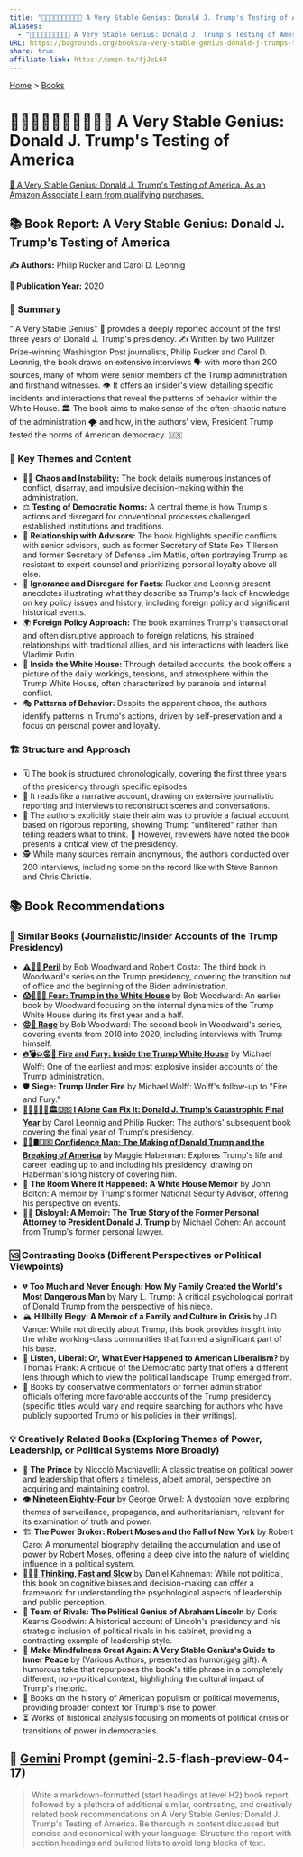 ```yaml
---
title: "🤡🫨😭🤬😵‍💫🤥👹🇺🇸 A Very Stable Genius: Donald J. Trump's Testing of America"
aliases:
  - "🤡🫨😭🤬😵‍💫🤥👹🇺🇸 A Very Stable Genius: Donald J. Trump's Testing of America"
URL: https://bagrounds.org/books/a-very-stable-genius-donald-j-trumps-testing-of-america
share: true
affiliate link: https://amzn.to/4jJeL64
---
```

[Home](../index.md) > [Books](./index.md)  
# 🤡🫨😭🤬😵‍💫🤥👹🇺🇸 A Very Stable Genius: Donald J. Trump's Testing of America  
[🛒 A Very Stable Genius: Donald J. Trump's Testing of America. As an Amazon Associate I earn from qualifying purchases.](https://amzn.to/4jJeL64)  
  
## 📚 Book Report: A Very Stable Genius: Donald J. Trump's Testing of America  
  
**✍️ Authors:** Philip Rucker and Carol D. Leonnig  
  
**📅 Publication Year:** 2020  
  
### 📖 Summary  
  
" A Very Stable Genius" 🧠 provides a deeply reported account of the first three years of Donald J. Trump's presidency. ✍️ Written by two Pulitzer Prize-winning Washington Post journalists, Philip Rucker and Carol D. Leonnig, the book draws on extensive interviews 🗣️ with more than 200 sources, many of whom were senior members of the Trump administration and firsthand witnesses. 👁️ It offers an insider's view, detailing specific incidents and interactions that reveal the patterns of behavior within the White House. 🏛️ The book aims to make sense of the often-chaotic nature of the administration 🌪️ and how, in the authors' view, President Trump tested the norms of American democracy. 🇺🇸  
  
### 📌 Key Themes and Content  
  
* 😵‍💫 **Chaos and Instability:** The book details numerous instances of conflict, disarray, and impulsive decision-making within the administration.  
* ⚖️ **Testing of Democratic Norms:** A central theme is how Trump's actions and disregard for conventional processes challenged established institutions and traditions.  
* 🤝 **Relationship with Advisors:** The book highlights specific conflicts with senior advisors, such as former Secretary of State Rex Tillerson and former Secretary of Defense Jim Mattis, often portraying Trump as resistant to expert counsel and prioritizing personal loyalty above all else.  
* 🤦 **Ignorance and Disregard for Facts:** Rucker and Leonnig present anecdotes illustrating what they describe as Trump's lack of knowledge on key policy issues and history, including foreign policy and significant historical events.  
* 🌍 **Foreign Policy Approach:** The book examines Trump's transactional and often disruptive approach to foreign relations, his strained relationships with traditional allies, and his interactions with leaders like Vladimir Putin.  
* 🏢 **Inside the White House:** Through detailed accounts, the book offers a picture of the daily workings, tensions, and atmosphere within the Trump White House, often characterized by paranoia and internal conflict.  
* 🎭 **Patterns of Behavior:** Despite the apparent chaos, the authors identify patterns in Trump's actions, driven by self-preservation and a focus on personal power and loyalty.  
  
### 🏗️ Structure and Approach  
  
* 🗓️ The book is structured chronologically, covering the first three years of the presidency through specific episodes.  
* 📰 It reads like a narrative account, drawing on extensive journalistic reporting and interviews to reconstruct scenes and conversations.  
* 🎯 The authors explicitly state their aim was to provide a factual account based on rigorous reporting, showing Trump "unfiltered" rather than telling readers what to think. 🤔 However, reviewers have noted the book presents a critical view of the presidency.  
* 🕵️ While many sources remain anonymous, the authors conducted over 200 interviews, including some on the record like with Steve Bannon and Chris Christie.  
  
## 📚 Book Recommendations  
  
### 📑 Similar Books (Journalistic/Insider Accounts of the Trump Presidency)  
  
* **[⚠️😬😰 Peril](./peril.md)** by Bob Woodward and Robert Costa: The third book in Woodward's series on the Trump presidency, covering the transition out of office and the beginning of the Biden administration.  
* **[😱🤡🇺🇸 Fear: Trump in the White House](./fear.md)** by Bob Woodward: An earlier book by Woodward focusing on the internal dynamics of the Trump White House during its first year and a half.  
* **[😡🤬 Rage](./rage.md)** by Bob Woodward: The second book in Woodward's series, covering events from 2018 into 2020, including interviews with Trump himself.  
* **[🔥💣💥😡🤬 Fire and Fury: Inside the Trump White House](./fire-and-fury-inside-the-trump-white-house.md)** by Michael Wolff: One of the earliest and most explosive insider accounts of the Trump administration.  
* 🛡️ **Siege: Trump Under Fire** by Michael Wolff: Wolff's follow-up to "Fire and Fury."  
* **[🍊🤡🤥👹💥🏛️🇺🇸 I Alone Can Fix It: Donald J. Trump's Catastrophic Final Year](./i-alone-can-fix-it-donald-j-trumps-catastrophic-final-year.md)** by Carol Leonnig and Philip Rucker: The authors' subsequent book covering the final year of Trump's presidency.  
* **[👹🐍🛢️🇺🇸 Confidence Man: The Making of Donald Trump and the Breaking of America](./confidence-man-the-making-of-donald-trump-and-the-breaking-of-america.md)** by Maggie Haberman: Explores Trump's life and career leading up to and including his presidency, drawing on Haberman's long history of covering him.  
* 🚪 **The Room Where It Happened: A White House Memoir** by John Bolton: A memoir by Trump's former National Security Advisor, offering his perspective on events.  
* 🧑‍⚖️ **Disloyal: A Memoir: The True Story of the Former Personal Attorney to President Donald J. Trump** by Michael Cohen: An account from Trump's former personal lawyer.  
  
### 🆚 Contrasting Books (Different Perspectives or Political Viewpoints)  
  
* 💔 **Too Much and Never Enough: How My Family Created the World's Most Dangerous Man** by Mary L. Trump: A critical psychological portrait of Donald Trump from the perspective of his niece.  
* 🏔️ **Hillbilly Elegy: A Memoir of a Family and Culture in Crisis** by J.D. Vance: While not directly about Trump, this book provides insight into the white working-class communities that formed a significant part of his base.  
* 🤨 **Listen, Liberal: Or, What Ever Happened to American Liberalism?** by Thomas Frank: A critique of the Democratic party that offers a different lens through which to view the political landscape Trump emerged from.  
* 📢 Books by conservative commentators or former administration officials offering more favorable accounts of the Trump presidency (specific titles would vary and require searching for authors who have publicly supported Trump or his policies in their writings).  
  
### 💡 Creatively Related Books (Exploring Themes of Power, Leadership, or Political Systems More Broadly)  
  
* 👑 **The Prince** by Niccolò Machiavelli: A classic treatise on political power and leadership that offers a timeless, albeit amoral, perspective on acquiring and maintaining control.  
* **[👁️ Nineteen Eighty-Four](./1984.md)** by George Orwell: A dystopian novel exploring themes of surveillance, propaganda, and authoritarianism, relevant for its examination of truth and power.  
* 🏗️ **The Power Broker: Robert Moses and the Fall of New York** by Robert Caro: A monumental biography detailing the accumulation and use of power by Robert Moses, offering a deep dive into the nature of wielding influence in a political system.  
* **[🤔🐇🐢 Thinking, Fast and Slow](./thinking-fast-and-slow.md)** by Daniel Kahneman: While not political, this book on cognitive biases and decision-making can offer a framework for understanding the psychological aspects of leadership and public perception.  
* 🤝 **Team of Rivals: The Political Genius of Abraham Lincoln** by Doris Kearns Goodwin: A historical account of Lincoln's presidency and his strategic inclusion of political rivals in his cabinet, providing a contrasting example of leadership style.  
* 🧘 **Make Mindfulness Great Again: A Very Stable Genius's Guide to Inner Peace** by (Various Authors, presented as humor/gag gift): A humorous take that repurposes the book's title phrase in a completely different, non-political context, highlighting the cultural impact of Trump's rhetoric.  
* 📜 Books on the history of American populism or political movements, providing broader context for Trump's rise to power.  
* ⏳ Works of historical analysis focusing on moments of political crisis or transitions of power in democracies.  
  
## 💬 [Gemini](../software/gemini.md) Prompt (gemini-2.5-flash-preview-04-17)  
> Write a markdown-formatted (start headings at level H2) book report, followed by a plethora of additional similar, contrasting, and creatively related book recommendations on A Very Stable Genius: Donald J. Trump's Testing of America. Be thorough in content discussed but concise and economical with your language. Structure the report with section headings and bulleted lists to avoid long blocks of text.